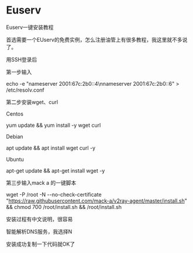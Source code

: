 # Euserv

Euserv一键安装教程

首选需要一个EUserv的免费实例，怎么注册油管上有很多教程，我这里就不多说了。

用SSH登录后

第一步输入

echo -e "nameserver 2001:67c:2b0::4\nnameserver 2001:67c:2b0::6" > /etc/resolv.conf

第二步安装wget、curl

Centos

yum update && yum install -y wget curl

Debian

apt update && apt install wget curl -y

Ubuntu

apt-get update && apt-get install wget -y

第三步输入mack a 的一键脚本

wget -P /root -N --no-check-certificate "https://raw.githubusercontent.com/mack-a/v2ray-agent/master/install.sh" && chmod 700 /root/install.sh && /root/install.sh

安装过程有中文说明，很容易

智能解析DNS服务，我选择N

安装成功复制一下代码就OK了
